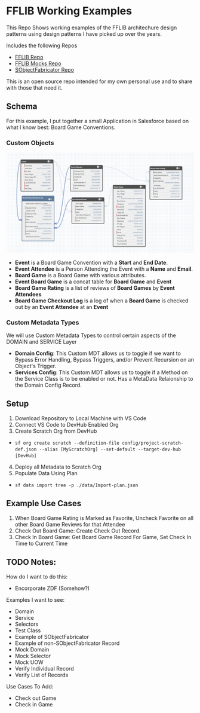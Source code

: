 # FFLIB Working Examples

This Repo Shows working examples of the FFLIB architechure design patterns using design patterns I have picked up over the years.

Includes the following Repos
- [FFLIB Repo](https://github.com/apex-enterprise-patterns/fflib-apex-common)
- [FFLIB Mocks Repo](https://github.com/apex-enterprise-patterns/fflib-apex-mocks) 
- [SObjectFabricator Repo](https://github.com/mattaddy/SObjectFabricator)

This is an open source repo intended for my own personal use and to share with those that need it.

## Schema

For this example, I put together a small Application in Salesforce based on what I know best: Board Game Conventions.

### Custom Objects

![Data Schema](/images/Schema.png)

- **Event** is a Board Game Convention with a __Start__ and __End Date__.
- **Event Attendee** is a Person Attending the Event with a __Name__ and __Email__.
- **Board Game** is a Board Game with various attributes.
- **Event Board Game** is a concat table for **Board Game** and **Event**
- **Board Game Rating** is a list of reviews of **Board Games** by **Event Attendees**
- **Board Game Checkout Log** is a log of when a **Board Game** is checked out by an **Event Attendee** at an **Event**

### Custom Metadata Types

We will use Custom Metadata Types to control certain aspects of the DOMAIN and SERVICE Layer

- **Domain Config**: This Custom MDT allows us to toggle if we want to Bypass Error Handling, Bypass Triggers, and/or Prevent Recursion on an Object's Trigger.
- **Services Config**: This Custom MDT allows us to toggle if a Method on the Service Class is to be enabled or not. Has a MetaData Relaionship to the Domain Config Record.

## Setup

1. Download Repository to Local Machine with VS Code
1. Connect VS Code to DevHub Enabled Org
1. Create Scratch Org from DevHub 
- `sf org create scratch --definition-file config/project-scratch-def.json --alias [MyScratchOrg] --set-default --target-dev-hub [DevHub]`
4. Deploy all Metadata to Scratch Org
5. Populate Data Using Plan
- `sf data import tree -p ./data/Import-plan.json`

## Example Use Cases
1. When Board Game Rating is Marked as Favorite, Uncheck Favorite on all other Board Game Reviews for that Attendee
1. Check Out Board Game: Create Check Out Record.
1. Check In Board Game: Get Board Game Record For Game, Set Check In Time to Current Time

## TODO Notes:

How do I want to do this:
- Encorporate ZDF (Somehow?)

Examples I want to see:
- Domain
- Service
- Selectors
- Test Class
 - Example of SObjectFabricator
 - Example of non-SObjectFabricator Record
 - Mock Domain
 - Mock Selector
 - Mock UOW
  - Verify Individual Record
  - Verify List of Records

Use Cases To Add:
- Check out Game 
- Check in Game 

